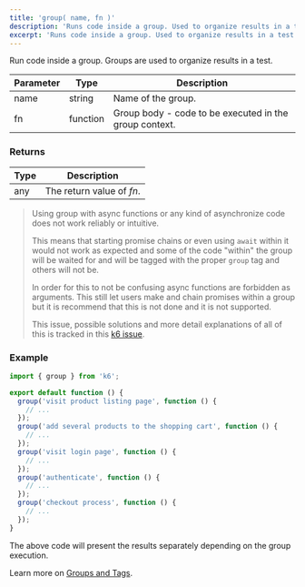 ```yaml
---
title: 'group( name, fn )'
description: 'Runs code inside a group. Used to organize results in a test.'
excerpt: 'Runs code inside a group. Used to organize results in a test.'
---
```


Run code inside a group. Groups are used to organize results in a test.

| Parameter | Type     | Description                                            |
| --------- | -------- | ------------------------------------------------------ |
| name      | string   | Name of the group.                                     |
| fn        | function | Group body - code to be executed in the group context. |

### Returns

| Type | Description               |
| ---- | ------------------------- |
| any  | The return value of _fn_. |

<Blockquote mod="warning">
Using group with async functions or any kind of asynchronize code does not work reliably or intuitive.

This means that starting promise chains or even using `await` within it would not work as expected and some of the code "within" the group will be waited for and will be tagged with the proper `group` tag and others will not be.

In order for this to not be confusing async functions are forbidden as arguments. This still let users make and chain promises within a group but it is recommend that this is not done and it is not supported. 

This issue, possible solutions and more detail explanations of all of this is tracked in this [k6 issue](https://github.com/grafana/k6/issues/2728).
</Blockquote>

### Example

<CodeGroup labels={[]}>

```javascript
import { group } from 'k6';

export default function () {
  group('visit product listing page', function () {
    // ...
  });
  group('add several products to the shopping cart', function () {
    // ...
  });
  group('visit login page', function () {
    // ...
  });
  group('authenticate', function () {
    // ...
  });
  group('checkout process', function () {
    // ...
  });
}
```

</CodeGroup>

The above code will present the results separately depending on the group execution.

Learn more on [Groups and Tags](/using-k6/tags-and-groups).


